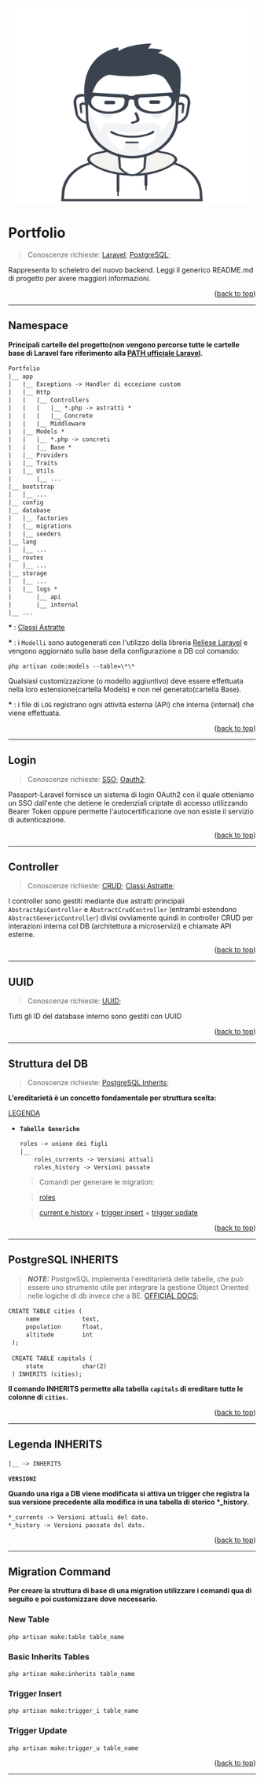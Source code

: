 <a id="readme-top"></a>

<!-- PROJECT LOGO -->
<br />
<div align="center">
    <a href="https://github.com/matte97p/Portfolio">
        <img src="storage/app/public/matte97.p.svg" alt="Logo" width="500" height="400">
    </a>
</div>

# Portfolio

> Conoscenze richieste:
> [Laravel](http://laravel.com/docs);
> [PostgreSQL](https://www.postgresql.org/docs/);

Rappresenta lo scheletro del nuovo backend. Leggi il generico README.md di progetto per avere maggiori informazioni.

<p align="right">(<a href="#readme-top">back to top</a>)</p>

---

## Namespace

**Principali cartelle del progetto(non vengono percorse tutte le cartelle base di Laravel fare riferimento alla [PATH ufficiale Laravel](https://laravel.com/docs/10.x/structure).**

    Portfolio
    |__ app
    |   |__ Exceptions -> Handler di eccezione custom
    |   |__ Http
    |   |   |__ Controllers
    |   |   |   |__ *.php -> astratti *
    |   |   |   |__ Concrete
    |   |   |__ Middleware
    |   |__ Models *
    |   |   |__ *.php -> concreti
    |   |   |__ Base *
    |   |__ Providers
    |   |__ Traits
    |   |__ Utils
    |       |__ ...
    |__ bootstrap
    |   |__ ...
    |__ config
    |__ database
    |   |__ factories
    |   |__ migrations
    |   |__ seeders
    |__ lang
    |   |__ ...
    |__ routes
    |   |__ ...
    |__ storage
    |   |__ ...
    |   |__ logs *
    |       |__ api
    |       |__ internal
    |__ ...

**\*** : [Classi Astratte](https://www.php.net/manual/en/language.oop5.abstract.php)

**\*** : i `Modelli` sono autogenerati con l'utilizzo della libreria [Reliese Laravel](https://github.com/reliese/laravel) e vengono aggiornato sulla base della configurazione a DB col comando:

```
php artisan code:models --table=\*\*
```

Qualsiasi customizzazione (o modello aggiuntivo) deve essere effettuata nella loro estensione(cartella Models) e non nel generato(cartella Base).

**\*** : i file di `LOG` registrano ogni attività esterna (API) che interna (internal) che viene effettuata.

<p align="right">(<a href="#readme-top">back to top</a>)</p>

---

## Login

> Conoscenze richieste:
> [SSO](https://it.wikipedia.org/wiki/Single_sign-on);
> [Oauth2](https://oauth.net/2/);

Passport-Laravel fornisce un sistema di login OAuth2 con il quale otteniamo un SSO dall'ente che detiene le credenziali criptate di accesso utilizzando Bearer Token oppure permette
l'autocertificazione ove non esiste il servizio di autenticazione.

<p align="right">(<a href="#readme-top">back to top</a>)</p>

---

## Controller

> Conoscenze richieste:
> [CRUD](https://it.wikipedia.org/wiki/CRUD);
> [Classi Astratte](https://www.php.net/manual/en/language.oop5.abstract.php);

I controller sono gestiti mediante due astratti principali `AbstractApiController` e `AbstractCrudController` (entrambi estendono `AbstractGenericController`) divisi ovviamente quindi
in controller CRUD per interazioni interna col DB (architettura a microservizi) e chiamate API esterne.

<p align="right">(<a href="#readme-top">back to top</a>)</p>

---

## UUID

> Conoscenze richieste:
> [UUID](https://it.wikipedia.org/wiki/Universally_unique_identifier);

Tutti gli ID del database interno sono gestiti con UUID

<p align="right">(<a href="#readme-top">back to top</a>)</p>

---

## Struttura del DB

> Conoscenze richieste:
> [PostgreSQL Inherits](#postgresql-inherits);

**L'ereditarietà è un concetto fondamentale per struttura scelta:**

[LEGENDA](#legenda-inherits)

-   **`Tabelle Generiche`**

    ```
    roles -> unione dei figli
    |__
        roles_currents -> Versioni attuali
        roles_history -> Versioni passate
    ```

    > Comandi per generare le migration:

    > [roles](#new-table)

    > [current e history](#basic-inherits-tables) + [trigger insert](#trigger-insert) + [trigger update](#trigger-update)

<p align="right">(<a href="#readme-top">back to top</a>)</p>

---

## PostgreSQL INHERITS

> **_NOTE:_** PostgreSQL implementa l'ereditarietà delle tabelle, che può essere uno strumento utile per integrare la gestione Object Oriented nelle logiche di db invece che a BE.
> [OFFICIAL DOCS](https://www.postgresql.org/docs/9.1/ddl-inherit.html);

```
CREATE TABLE cities (
     name            text,
     population      float,
     altitude        int
 );

 CREATE TABLE capitals (
     state           char(2)
 ) INHERITS (cities);
```

**Il comando INHERITS permette alla tabella `capitals` di ereditare tutte le colonne di `cities`.**

<p align="right">(<a href="#readme-top">back to top</a>)</p>

---

## Legenda INHERITS

```
|__ -> INHERITS
```

**`VERSIONI`**

**Quando una riga a DB viene modificata si attiva un trigger che registra la sua versione precedente alla modifica in una tabella di storico \*\_history.**

```
*_currents -> Versioni attuali del dato.
*_history -> Versioni passate del dato.
```

<p align="right">(<a href="#readme-top">back to top</a>)</p>

---

## Migration Command

**Per creare la struttura di base di una migration utilizzare i comandi qua di seguito e poi customizzare dove necessario.**

### New Table

```
php artisan make:table table_name
```

### Basic Inherits Tables

```
php artisan make:inherits table_name
```

### Trigger Insert

```
php artisan make:trigger_i table_name
```

### Trigger Update

```
php artisan make:trigger_u table_name
```

<p align="right">(<a href="#readme-top">back to top</a>)</p>

---
